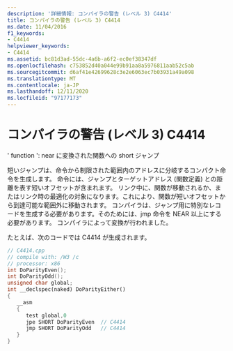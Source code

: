 ```yaml
---
description: '詳細情報: コンパイラの警告 (レベル 3) C4414'
title: コンパイラの警告 (レベル 3) C4414
ms.date: 11/04/2016
f1_keywords:
- C4414
helpviewer_keywords:
- C4414
ms.assetid: bc81d3ad-55dc-4a6b-a6f2-ec0ef38347df
ms.openlocfilehash: c753852d40a044e99b91aa8a5976811aab52c5ab
ms.sourcegitcommit: d6af41e42699628c3e2e6063ec7b03931a49a098
ms.translationtype: MT
ms.contentlocale: ja-JP
ms.lasthandoff: 12/11/2020
ms.locfileid: "97177173"
---
```

# <a name="compiler-warning-level-3-c4414"></a>コンパイラの警告 (レベル 3) C4414

' function ': near に変換された関数への short ジャンプ

短いジャンプは、命令から制限された範囲内のアドレスに分岐するコンパクト命令を生成します。 命令には、ジャンプとターゲットアドレス (関数定義) との距離を表す短いオフセットが含まれます。 リンク中に、関数が移動されるか、またはリンク時の最適化の対象になります。これにより、関数が短いオフセットから到達可能な範囲外に移動されます。 コンパイラは、ジャンプ用に特別なレコードを生成する必要があります。そのためには、jmp 命令を NEAR 以上にする必要があります。 コンパイラによって変換が行われました。

たとえば、次のコードでは C4414 が生成されます。

```cpp
// C4414.cpp
// compile with: /W3 /c
// processor: x86
int DoParityEven();
int DoParityOdd();
unsigned char global;
int __declspec(naked) DoParityEither()
{
   __asm
   {
      test global,0
      jpe SHORT DoParityEven  // C4414
      jmp SHORT DoParityOdd   // C4414
   }
}
```
